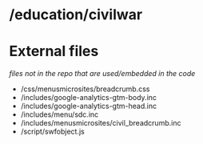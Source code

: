 # /education/civilwar

# External files
_files not in the repo that are used/embedded in the code_

 - /css/menusmicrosites/breadcrumb.css
 - /includes/google-analytics-gtm-body.inc
 - /includes/google-analytics-gtm-head.inc
 - /includes/menu/sdc.inc
 - /includes/menusmicrosites/civil_breadcrumb.inc
 - /script/swfobject.js
